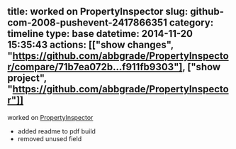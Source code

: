 title: worked on PropertyInspector
slug: github-com-2008-pushevent-2417866351
category: timeline
type: base
datetime: 2014-11-20 15:35:43
actions: [["show changes", "https://github.com/abbgrade/PropertyInspector/compare/71b7ea072b...f911fb9303"], ["show project", "https://github.com/abbgrade/PropertyInspector"]]
---
worked on [PropertyInspector](https://github.com/abbgrade/PropertyInspector)

 - added readme to pdf build
 - removed unused field
